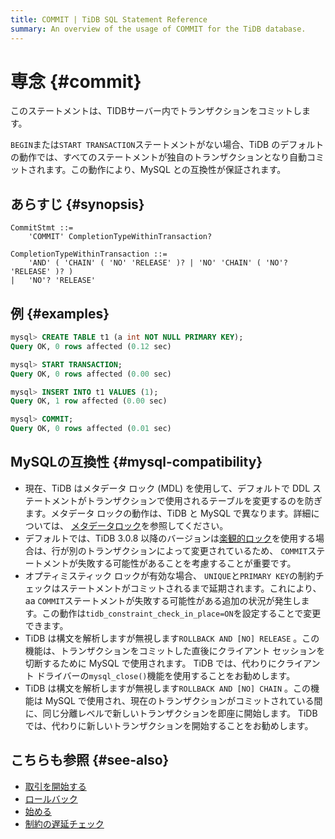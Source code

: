 ```yaml
---
title: COMMIT | TiDB SQL Statement Reference
summary: An overview of the usage of COMMIT for the TiDB database.
---
```


# 専念 {#commit}

このステートメントは、TIDBサーバー内でトランザクションをコミットします。

`BEGIN`または`START TRANSACTION`ステートメントがない場合、TiDB のデフォルトの動作では、すべてのステートメントが独自のトランザクションとなり自動コミットされます。この動作により、MySQL との互換性が保証されます。

## あらすじ {#synopsis}

```ebnf+diagram
CommitStmt ::=
    'COMMIT' CompletionTypeWithinTransaction?

CompletionTypeWithinTransaction ::=
    'AND' ( 'CHAIN' ( 'NO' 'RELEASE' )? | 'NO' 'CHAIN' ( 'NO'? 'RELEASE' )? )
|   'NO'? 'RELEASE'
```

## 例 {#examples}

```sql
mysql> CREATE TABLE t1 (a int NOT NULL PRIMARY KEY);
Query OK, 0 rows affected (0.12 sec)

mysql> START TRANSACTION;
Query OK, 0 rows affected (0.00 sec)

mysql> INSERT INTO t1 VALUES (1);
Query OK, 1 row affected (0.00 sec)

mysql> COMMIT;
Query OK, 0 rows affected (0.01 sec)
```

## MySQLの互換性 {#mysql-compatibility}

-   現在、TiDB はメタデータ ロック (MDL) を使用して、デフォルトで DDL ステートメントがトランザクションで使用されるテーブルを変更するのを防ぎます。メタデータ ロックの動作は、TiDB と MySQL で異なります。詳細については、 [メタデータロック](/metadata-lock.md)を参照してください。
-   デフォルトでは、TiDB 3.0.8 以降のバージョンは[楽観的ロック](/optimistic-transaction.md)を使用する場合は、行が別のトランザクションによって変更されているため、 `COMMIT`ステートメントが失敗する可能性があることを考慮することが重要です。
-   オプティミスティック ロックが有効な場合、 `UNIQUE`と`PRIMARY KEY`の制約チェックはステートメントがコミットされるまで延期されます。これにより、aa `COMMIT`ステートメントが失敗する可能性がある追加の状況が発生します。この動作は`tidb_constraint_check_in_place=ON`を設定することで変更できます。
-   TiDB は構文を解析しますが無視します`ROLLBACK AND [NO] RELEASE` 。この機能は、トランザクションをコミットした直後にクライアント セッションを切断するために MySQL で使用されます。 TiDB では、代わりにクライアント ドライバーの`mysql_close()`機能を使用することをお勧めします。
-   TiDB は構文を解析しますが無視します`ROLLBACK AND [NO] CHAIN` 。この機能は MySQL で使用され、現在のトランザクションがコミットされている間に、同じ分離レベルで新しいトランザクションを即座に開始します。 TiDB では、代わりに新しいトランザクションを開始することをお勧めします。

## こちらも参照 {#see-also}

-   [取引を開始する](/sql-statements/sql-statement-start-transaction.md)
-   [ロールバック](/sql-statements/sql-statement-rollback.md)
-   [始める](/sql-statements/sql-statement-begin.md)
-   [制約の遅延チェック](/transaction-overview.md#lazy-check-of-constraints)
